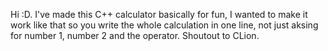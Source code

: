 Hi :D. I've made this C++ calculator basically for fun, I wanted to make it
work like that so you write the whole calculation in one line, not just aksing for number 1, number 2 and the operator.
Shoutout to CLion.
